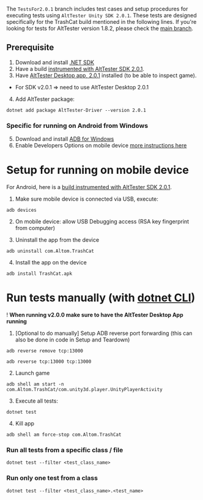 The `TestsFor2.0.1` branch includes test cases and setup procedures for executing tests using `AltTester Unity SDK 2.0.1`. These tests are designed specifically for the TrashCat build mentioned in the following lines. If you're looking for tests for AltTester version 1.8.2, please check the [main branch](https://github.com/alttester/EXAMPLES-TrashCat-Tests/tree/main).

## Prerequisite

1. Download and install [.NET SDK](https://dotnet.microsoft.com/en-us/download)
2. Have a build [instrumented with AltTester SDK 2.0.1](https://alttester.com/app/uploads/AltTester/TrashCat/TrashCatAndroid2.0.1.zip).
3. Have [AltTester Desktop app, 2.0.1](https://alttester.com/alttester/#pricing) installed (to be able to inspect game).
- For SDK v2.0.1 => need to use AltTester Desktop 2.0.1
4. Add AltTester package:
```
dotnet add package AltTester-Driver --version 2.0.1
```

### Specific for running on Android from Windows
5. Download and install [ADB for Windows](https://dl.google.com/android/repository/platform-tools-latest-windows.zip)
6. Enable Developers Options on mobile device [more instructions here](https://www.xda-developers.com/install-adb-windows-macos-linux/)

# Setup for running on mobile device
For Android, here is a [build instrumented with AltTester SDK 2.0.1](https://alttester.com/app/uploads/AltTester/TrashCat/TrashCatAndroid2.0.1.zip).

1. Make sure mobile device is connected via USB, execute:

```
adb devices
```

2. On mobile device: allow USB Debugging access (RSA key fingerprint from computer)

3. Uninstall the app from the device

```
adb uninstall com.Altom.TrashCat
```

4. Install the app on the device

```
adb install TrashCat.apk
```

# Run tests manually (with [dotnet CLI](https://learn.microsoft.com/en-us/dotnet/core/tools/dotnet-test))
! **When running v2.0.0 make sure to have the AltTester Desktop App running**

1. [Optional to do manually] Setup ADB reverse port forwarding (this can also be done in code in Setup and Teardown)

```
adb reverse remove tcp:13000
```

```
adb reverse tcp:13000 tcp:13000
```

2. Launch game

```
adb shell am start -n com.Altom.TrashCat/com.unity3d.player.UnityPlayerActivity
```

3. Execute all tests:

```
dotnet test
```

4. Kill app
```
adb shell am force-stop com.Altom.TrashCat
```


### Run all tests from a specific class / file

```
dotnet test --filter <test_class_name>
```

### Run only one test from a class

```
dotnet test --filter <test_class_name>.<test_name>
```

